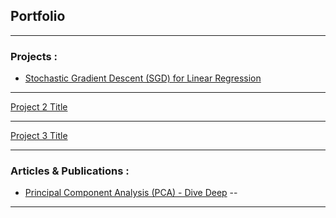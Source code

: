 ## Portfolio

---

### Projects :

- [Stochastic Gradient Descent (SGD) for Linear Regression](https://sanjay235.github.io/StochasticGradientDescent)
<!-- <img src="images/dummy_thumbnail.jpg?raw=true"/>-->

---
[Project 2 Title](/pdf/sample_presentation.pdf)
<!-- <img src="images/dummy_thumbnail.jpg?raw=true"/> -->

---
[Project 3 Title](http://example.com/)
<!-- <img src="images/dummy_thumbnail.jpg?raw=true"/> -->

---

### Articles & Publications :

- [Principal Component Analysis (PCA) - Dive Deep](http://example.com/)
--




---
<!-- Remove above link if you don't want to attibute -->
